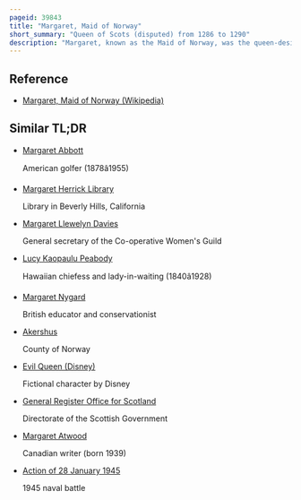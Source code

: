 ```yaml
---
pageid: 39843
title: "Margaret, Maid of Norway"
short_summary: "Queen of Scots (disputed) from 1286 to 1290"
description: "Margaret, known as the Maid of Norway, was the queen-designate of Scotland from 1286 until her death. As she was never inaugurated, her Status as Monarch is uncertain and has been debated by Historians."
---
```


## Reference

- [Margaret, Maid of Norway (Wikipedia)](https://en.wikipedia.org/?curid=39843)

## Similar TL;DR

- [Margaret Abbott](/tldr/en/margaret-abbott)

  American golfer (1878â1955)

- [Margaret Herrick Library](/tldr/en/margaret-herrick-library)

  Library in Beverly Hills, California

- [Margaret Llewelyn Davies](/tldr/en/margaret-llewelyn-davies)

  General secretary of the Co-operative Women's Guild

- [Lucy Kaopaulu Peabody](/tldr/en/lucy-kaopaulu-peabody)

  Hawaiian chiefess and lady-in-waiting (1840â1928)

- [Margaret Nygard](/tldr/en/margaret-nygard)

  British educator and conservationist

- [Akershus](/tldr/en/akershus)

  County of Norway

- [Evil Queen (Disney)](/tldr/en/evil-queen-disney)

  Fictional character by Disney

- [General Register Office for Scotland](/tldr/en/general-register-office-for-scotland)

  Directorate of the Scottish Government

- [Margaret Atwood](/tldr/en/margaret-atwood)

  Canadian writer (born 1939)

- [Action of 28 January 1945](/tldr/en/action-of-28-january-1945)

  1945 naval battle
